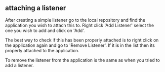 ## attaching a listener 
After creating a simple listener go to the local repository and find the application you wish to attach this to. Right click 'Add Listener' select the one you wish to add and click on 'Add'.

The best way to check if this has been properly attached is to right click on the application again and go to 'Remove Listener'. If it is in the list then its properly attached to the application.

To remove the listener from the application is the same as when you tried to add a listener.